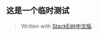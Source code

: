 ## 这是一个临时测试


> Written with [StackEdit中文版](https://stackedit.cn/).
<!--stackedit_data:
eyJoaXN0b3J5IjpbLTE2OTQwMTg0NjFdfQ==
-->